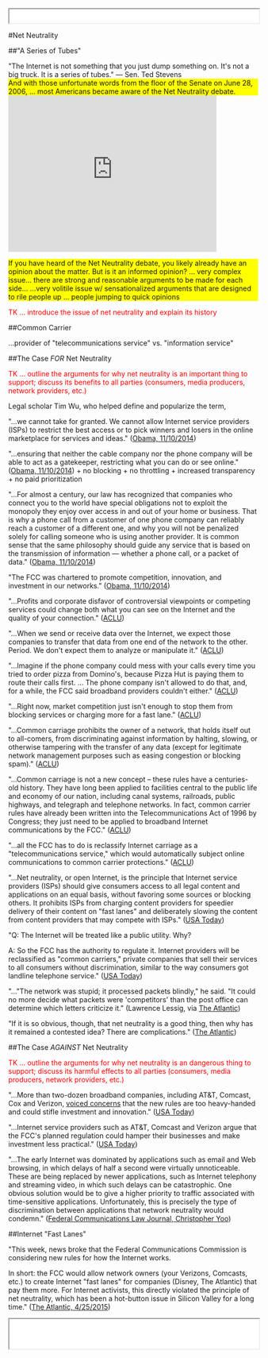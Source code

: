 <iframe src="../assets/header.html" width=100% height=28></iframe>

<!-- ######################################### -->

#Net Neutrality


##"A Series of Tubes"

<div class="cBox quote">
"The Internet is not something that you just dump something on. It's not a big truck. It is a series of tubes." &mdash; Sen. Ted Stevens
</div>

<div style="background:yellow">
And with those unfortunate words from the floor of the Senate on June 28, 2006, ... most Americans became aware of the Net Neutrality debate.
</div>

<iframe class="video" width="420" height="315" src="https://www.youtube.com/embed/f99PcP0aFNE" frameborder="0" allowfullscreen></iframe>


<div style="background:yellow">

If you have heard of the Net Neutrality debate, you likely already have an opinion about the matter. But is it an informed opinion? ... very complex issue... there are strong and reasonable arguments to be made for each side... ...very volitile issue w/ sensationalized arguments that are designed to rile people up ... people jumping to quick opinions
</div>



<div style="color: red">TK ... 
introduce the issue of net neutrality and explain its history
</div>

##Common Carrier

...provider of "telecommunications service" vs. "information service"




##The Case _FOR_ Net Neutrality

<div style="color: red">TK ... 
outline the arguments for why net neutrality is an important thing to support; discuss its benefits to all parties (consumers, media producers, network providers, etc.)
</div>

Legal scholar Tim Wu, who helped define and popularize the term, 


"...we cannot take for granted. We cannot allow Internet service providers (ISPs) to restrict the best access or to pick winners and losers in the online marketplace for services and ideas." ([Obama, 11/10/2014](https://www.whitehouse.gov/net-neutrality))

"...ensuring that neither the cable company nor the phone company will be able to act as a gatekeeper, restricting what you can do or see online." ([Obama, 11/10/2014](https://www.whitehouse.gov/net-neutrality))
	+ no blocking
	+ no throttling
	+ increased transparency
	+ no paid prioritization

"...For almost a century, our law has recognized that companies who connect you to the world have special obligations not to exploit the monopoly they enjoy over access in and out of your home or business. That is why a phone call from a customer of one phone company can reliably reach a customer of a different one, and why you will not be penalized solely for calling someone who is using another provider. It is common sense that the same philosophy should guide any service that is based on the transmission of information — whether a phone call, or a packet of data." ([Obama, 11/10/2014](https://www.whitehouse.gov/net-neutrality))

"The FCC was chartered to promote competition, innovation, and investment in our networks." ([Obama, 11/10/2014](https://www.whitehouse.gov/net-neutrality))



"...Profits and corporate disfavor of controversial viewpoints or competing services could change both what you can see on the Internet and the quality of your connection." ([ACLU](https://www.aclu.org/feature/what-net-neutrality))


"...When we send or receive data over the Internet, we expect those companies to transfer that data from one end of the network to the other. Period. We don't expect them to analyze or manipulate it." ([ACLU](https://www.aclu.org/feature/what-net-neutrality))

"...Imagine if the phone company could mess with your calls every time you tried to order pizza from Domino's, because Pizza Hut is paying them to route their calls first. ... The phone company isn't allowed to do that, and, for a while, the FCC said broadband providers couldn't either." ([ACLU](https://www.aclu.org/feature/what-net-neutrality))

"...Right now, market competition just isn't enough to stop them from blocking services or charging more for a fast lane." ([ACLU](https://www.aclu.org/feature/what-net-neutrality))

"...Common carriage prohibits the owner of a network, that holds itself out to all-comers, from discriminating against information by halting, slowing, or otherwise tampering with the transfer of any data (except for legitimate network management purposes such as easing congestion or blocking spam)." ([ACLU](https://www.aclu.org/feature/what-net-neutrality))

"...Common carriage is not a new concept – these rules have a centuries-old history. They have long been applied to facilities central to the public life and economy of our nation, including canal systems, railroads, public highways, and telegraph and telephone networks. In fact, common carrier rules have already been written into the Telecommunications Act of 1996 by Congress; they just need to be applied to broadband Internet communications by the FCC." ([ACLU](https://www.aclu.org/feature/what-net-neutrality))


"...all the FCC has to do is reclassify Internet carriage as a "telecommunications service," which would automatically subject online communications to common carrier protections." ([ACLU](https://www.aclu.org/feature/what-net-neutrality))


"...Net neutrality, or open Internet, is the principle that Internet service providers (ISPs) should give consumers access to all legal content and applications on an equal basis, without favoring some sources or blocking others. It prohibits ISPs from charging content providers for speedier delivery of their content on "fast lanes" and deliberately slowing the content from content providers that may compete with ISPs." ([USA Today](http://www.usatoday.com/story/tech/2015/02/24/net-neutrality-what-is-it-guide/23237737/))

"Q: The Internet will be treated like a public utility. Why?

A: So the FCC has the authority to regulate it. Internet providers will be reclassified as "common carriers," private companies that sell their services to all consumers without discrimination, similar to the way consumers got landline telephone service." ([USA Today](http://www.usatoday.com/story/tech/2015/02/24/net-neutrality-what-is-it-guide/23237737/))


"..."The network was stupid; it processed packets blindly," he said. "It could no more decide what packets were 'competitors' than the post office can determine which letters criticize it." (Lawrence Lessig, via [The Atlantic](http://www.theatlantic.com/technology/archive/2014/04/the-best-writing-on-net-neutrality/361237/))


"If it is so obvious, though, that net neutrality is a good thing, then why has it remained a contested idea? There are complications." ([The Atlantic](http://www.theatlantic.com/technology/archive/2014/04/the-best-writing-on-net-neutrality/361237/))





##The Case _AGAINST_ Net Neutrality

<div style="color: red">TK ... 
outline the arguments for why net neutrality is an dangerous thing to support; discuss its harmful effects to all parties (consumers, media producers, network providers, etc.)

</div>

"...More than two-dozen broadband companies, including AT&T, Comcast, Cox and Verizon, [voiced concerns](http://www.usatoday.com/story/tech/2015/02/03/fcc-net-neutrality-react/22807561/) that the new rules are too heavy-handed and could stifle investment and innovation." ([USA Today](http://www.usatoday.com/story/tech/2015/02/24/net-neutrality-what-is-it-guide/23237737/))


"...Internet service providers such as AT&T, Comcast and Verizon argue that the FCC's planned regulation could hamper their businesses and make investment less practical.​" ([USA Today](http://www.usatoday.com/story/tech/2015/02/03/fcc-net-neutrality-react/22807561/))


"...The early Internet was dominated by applications such as email and Web browsing, in which delays of half a second were virtually unnoticeable. These are being replaced by newer applications, such as Internet telephony and streaming video, in which such delays can be catastrophic. One obvious solution would be to give a higher priority to traffic associated with time-sensitive applications. Unfortunately, this is precisely the type of discrimination between applications that network neutrality would condemn." ([Federal Communications Law
Journal, Christopher Yoo](http://www.repository.law.indiana.edu/cgi/viewcontent.cgi?article=1485&context=fclj))






##Internet "Fast Lanes"

"This week, news broke that the Federal Communications Commission is considering new rules for how the Internet works.

In short: the FCC would allow network owners (your Verizons, Comcasts, etc.) to create Internet "fast lanes" for companies (Disney, The Atlantic) that pay them more. For Internet activists, this directly violated the principle of net neutrality, which has been a hot-button issue in Silicon Valley for a long time." ([The Atlantic, 4/25/2015](http://www.theatlantic.com/technology/archive/2014/04/the-best-writing-on-net-neutrality/361237/))






<!-- ######################################### -->

<iframe src="../assets/footer.html" width=100% height=60></iframe>
